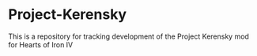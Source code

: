 # Project-Kerensky
This is a repository for tracking development of the Project Kerensky mod for Hearts of Iron IV
